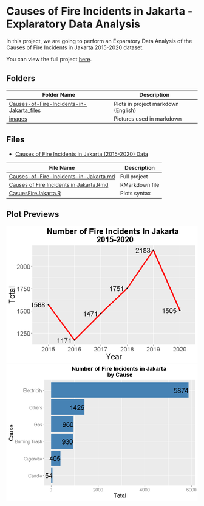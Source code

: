 
# Causes of Fire Incidents in Jakarta - Explaratory Data Analysis

In this project, we are going to perform an Exparatory Data Analysis of the Causes of Fire Incidents in Jakarta 2015-2020 dataset.

You can view the full project [here](https://github.com/radianlukman/Causes-of-Fire-Incidents-in-Jakarta/blob/main/Causes-of-Fire-Incidents-in-Jakarta.md).

## Folders

| Folder Name                               | Description                                  |
|-------------------------------------------|----------------------------------------------|
| [Causes-of-Fire-Incidents-in-Jakarta_files](https://github.com/radianlukman/Causes-of-Fire-Incidents-in-Jakarta/tree/main/Causes-of-Fire-Incidents-in-Jakarta_files/figure-gfm) | Plots in project markdown (English)          |
| [images](https://github.com/radianlukman/Causes-of-Fire-Incidents-in-Jakarta/tree/main/images)                                    | Pictures used in markdown                    |

## Files
- [Causes of Fire Incidents in Jakarta (2015-2020) Data](https://github.com/radianlukman/Causes-of-Fire-Incidents-in-Jakarta/blob/main/CausesFireJakarta.csv)

| File Name                               | Description    |
|-----------------------------------------|----------------|
| [Causes-of-Fire-Incidents-in-Jakarta.md](https://github.com/radianlukman/Causes-of-Fire-Incidents-in-Jakarta/blob/main/Causes-of-Fire-Incidents-in-Jakarta.md)  | Full project   |
| [Causes of Fire Incidents in Jakarta.Rmd](https://github.com/radianlukman/Causes-of-Fire-Incidents-in-Jakarta/blob/main/Causes%20of%20Fire%20Incidents%20in%20Jakarta.Rmd) | RMarkdown file |
| [CasuesFireJakarta.R](https://github.com/radianlukman/Causes-of-Fire-Incidents-in-Jakarta/blob/main/CausesFireJakarta.R)                     | Plots syntax   |

## Plot Previews
![](Causes-of-Fire-Incidents-in-Jakarta_files/figure-gfm/unnamed-chunk-7-1.png)
![](Causes-of-Fire-Incidents-in-Jakarta_files/figure-gfm/unnamed-chunk-11-1.png)
